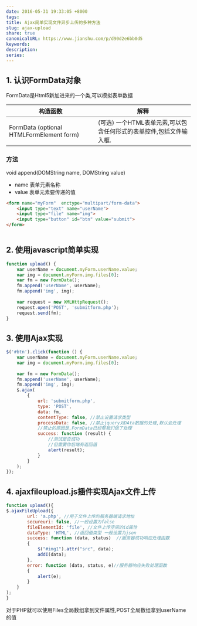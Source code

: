 ```yaml
---  
date: 2016-05-31 19:33:05 +8000  
tags:   
title: Ajax简单实现文件异步上传的多种方法  
slug: ajax-upload  
share: true  
canonicalURL: https://www.jianshu.com/p/d90d2e6bb0d5  
keywords:   
description:   
series:   
---  
```

  
## 1. 认识FormData对象  
FormData是Html5新加进来的一个类,可以模拟表单数据  
  
  
构造函数 |解释  
---|---  
FormData (optional HTMLFormElement form) | (可选) 一个HTML表单元素,可以包含任何形式的表单控件,包括文件输入框.  
  
### 方法  
  
void append(DOMString name, DOMString value)  
  
* name 表单元素名称  
* value 表单元素要传递的值  
  
```html  
<form name="myForm"  enctype="multipart/form-data">  
    <input type="text" name="userName">  
    <input type="file" name="img">  
    <input type="button" id="btn" value="submit">  
</form>  
  
```  
## 2. 使用javascript简单实现  
```javascript  
function upload() {  
    var userName = document.myForm.userName.value;  
    var img = document.myForm.img.files[0];  
    var fm = new FormData();  
    fm.append('userName', userName);  
    fm.append('img', img);  
  
    var request = new XMLHttpRequest();  
    request.open('POST', 'submitform.php');  
    request.send(fm);  
}  
```  
## 3.  使用Ajax实现  
  
  
```javascript  
$('#btn').click(function () {  
    var userName = document.myForm.userName.value;  
    var img = document.myForm.img.files[0];  
      
    var fm = new FormData();  
    fm.append('userName', userName);  
    fm.append('img', img);  
    $.ajax(  
        {  
            url: 'submitform.php',  
            type: 'POST',  
            data: fm,  
            contentType: false, //禁止设置请求类型  
            processData: false, //禁止jquery对DAta数据的处理,默认会处理  
            //禁止的原因是,FormData已经帮我们做了处理  
            success: function (result) {  
                //测试是否成功  
                //但需要你后端有返回值  
                alert(result);  
            }  
        }  
    );  
});  
```  
  
## 4. ajaxfileupload.js插件实现Ajax文件上传  
```javascript  
function upload(){  
$.ajaxFileUpload({  
        url: 'a.php', //用于文件上传的服务器端请求地址  
        secureuri: false, //一般设置为false  
        fileElementId: 'file', //文件上传空间的id属性    
        dataType: 'HTML', //返回值类型 一般设置为json  
        success: function (data, status)  //服务器成功响应处理函数  
        {                  
        	$("#img1").attr("src", data);  
        	addI(data);  
        },  
        error: function (data, status, e)//服务器响应失败处理函数  
        {  
            alert(e);  
        }  
    }     
);  
}   
```  
对于PHP就可以使用Files全局数组拿到文件属性,POST全局数组拿到userName的值  
  
